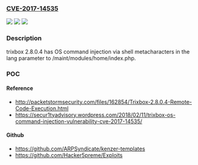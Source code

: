 ### [CVE-2017-14535](https://cve.mitre.org/cgi-bin/cvename.cgi?name=CVE-2017-14535)
![](https://img.shields.io/static/v1?label=Product&message=n%2Fa&color=blue)
![](https://img.shields.io/static/v1?label=Version&message=n%2Fa&color=blue)
![](https://img.shields.io/static/v1?label=Vulnerability&message=n%2Fa&color=brighgreen)

### Description

trixbox 2.8.0.4 has OS command injection via shell metacharacters in the lang parameter to /maint/modules/home/index.php.

### POC

#### Reference
- http://packetstormsecurity.com/files/162854/Trixbox-2.8.0.4-Remote-Code-Execution.html
- https://secur1tyadvisory.wordpress.com/2018/02/11/trixbox-os-command-injection-vulnerability-cve-2017-14535/

#### Github
- https://github.com/ARPSyndicate/kenzer-templates
- https://github.com/Hacker5preme/Exploits

